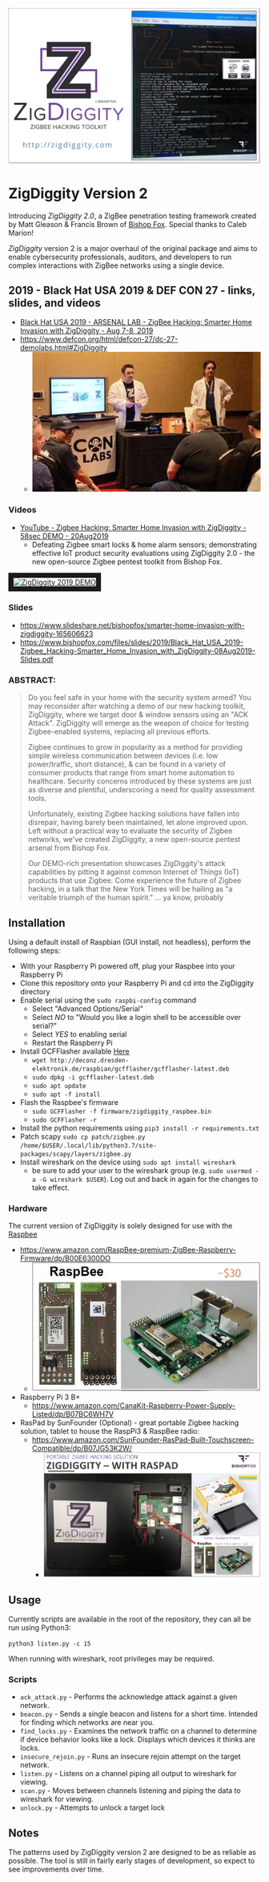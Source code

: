 ![ZigDiggity - Logo](images/ZigDiggity-2019-Logo_and_Example-1.jpg)

# ZigDiggity Version 2

Introducing *ZigDiggity 2.0*, a ZigBee penetration testing framework created by Matt Gleason & Francis Brown of [Bishop Fox](https://www.bishopfox.com/ "Bishop Fox").   Special thanks to Caleb Marion!

*ZigDiggity* version 2 is a major overhaul of the original package and aims to enable cybersecurity professionals, auditors, and developers to run complex interactions with ZigBee networks using a single device. 

## 2019 - Black Hat USA 2019 & DEF CON 27 - links, slides, and videos
* [Black Hat USA 2019 - ARSENAL LAB - ZigBee Hacking: Smarter Home Invasion with ZigDiggity - Aug 7-8, 2019](https://www.blackhat.com/us-19/arsenal/schedule/index.html#arsenal-lab---zigbee-hacking-smarter-home-invasion-with-zigdiggity-17151 "Black Hat USA 2019 - ARSENAL LAB - ZigBee Hacking: Smarter Home Invasion with ZigDiggity - Aug 7-8, 2019")
* https://www.defcon.org/html/defcon-27/dc-27-demolabs.html#ZigDiggity
  * ![](images/ZigDiggity-Aug2019-DefCon27-DemoLab-1-Smaller.jpg)

### Videos
* [YouTube - Zigbee Hacking: Smarter Home Invasion with ZigDiggity - 58sec DEMO - 20Aug2019](https://www.youtube.com/watch?v=9_0SoKsVklMQ "YouTube - Zigbee Hacking: Smarter Home Invasion with ZigDiggity - 58sec DEMO - 20Aug2019")
  * Defeating Zigbee smart locks & home alarm sensors; demonstrating effective IoT product security evaluations using ZigDiggity 2.0 - the new open-source Zigbee pentest toolkit from Bishop Fox.

<a href="http://www.youtube.com/watch?feature=player_embedded&v=9_0SoKsVklM
" target="_blank"><img src="http://img.youtube.com/vi/9_0SoKsVklM/0.jpg" 
alt="ZigDiggity 2019 DEMO" width="320" height="180" border="10" /></a>

### Slides
* https://www.slideshare.net/bishopfox/smarter-home-invasion-with-zigdiggity-165606623
* https://www.bishopfox.com/files/slides/2019/Black_Hat_USA_2019-Zigbee_Hacking-Smarter_Home_Invasion_with_ZigDiggity-08Aug2019-Slides.pdf

### ABSTRACT:
> Do you feel safe in your home with the security system armed? You may reconsider after watching a demo of our new hacking toolkit, ZigDiggity, where we target door & window sensors using an "ACK Attack". ZigDiggity will emerge as the weapon of choice for testing Zigbee-enabled systems, replacing all previous efforts.
>     
> Zigbee continues to grow in popularity as a method for providing simple wireless communication between devices (i.e. low power/traffic, short distance), & can be found in a variety of consumer products that range from smart home automation to healthcare. Security concerns introduced by these systems are just as diverse and plentiful, underscoring a need for quality assessment tools.  
>     
> Unfortunately, existing Zigbee hacking solutions have fallen into disrepair, having barely been maintained, let alone improved upon. Left without a practical way to evaluate the security of Zigbee networks, we've created ZigDiggity, a new open-source pentest arsenal from Bishop Fox.
>     
> Our DEMO-rich presentation showcases ZigDiggity's attack capabilities by pitting it against common Internet of Things (IoT) products that use Zigbee. Come experience the future of Zigbee hacking, in a talk that the New York Times will be hailing as "a veritable triumph of the human spirit." ... ya know, probably


## Installation

Using a default install of Raspbian (GUI install, not headless), perform the following steps:

* With your Raspberry Pi powered off, plug your Raspbee into your Raspberry Pi
* Clone this repository onto your Raspberry Pi and cd into the ZigDiggity directory
* Enable serial using the `sudo raspbi-config` command
  * Select "Advanced Options/Serial"
  * Select *NO* to "Would you like a login shell to be accessible over serial?"
  * Select *YES* to enabling serial
  * Restart the Raspberry Pi
* Install GCFFlasher available [Here](http://deconz.dresden-elektronik.de/raspbian/gcfflasher/gcfflasher-latest.deb)
  * `wget http://deconz.dresden-elektronik.de/raspbian/gcfflasher/gcfflasher-latest.deb`
  * `sudo dpkg -i gcfflasher-latest.deb`
  * `sudo apt update`
  * `sudo apt -f install`
* Flash the Raspbee's firmware
  * `sudo GCFFlasher -f firmware/zigdiggity_raspbee.bin`
  * `sudo GCFFlasher -r`
* Install the python requirements using `pip3 install -r requirements.txt`
* Patch scapy `sudo cp patch/zigbee.py /home/$USER/.local/lib/python3.7/site-packages/scapy/layers/zigbee.py`
* Install wireshark on the device using `sudo apt install wireshark`
  * be sure to add your user to the wireshark group (e.g. `sudo usermod -a -G wireshark $USER`). Log out and back in again for the changes to take effect.

### Hardware

The current version of ZigDiggity is solely designed for use with the [Raspbee](https://www.dresden-elektronik.de/funktechnik/solutions/wireless-light-control/raspbee/?L=1)
* https://www.amazon.com/RaspBee-premium-ZigBee-Raspberry-Firmware/dp/B00E6300DO
	* ![](images/RaspBee-image-2.jpg)
* Raspberry Pi 3 B+
	* https://www.amazon.com/CanaKit-Raspberry-Power-Supply-Listed/dp/B07BC6WH7V
* RasPad by SunFounder (Optional) - great portable Zigbee hacking solution, tablet to house the RaspPi3 & RaspBee radio:
	* https://www.amazon.com/SunFounder-RasPad-Built-Touchscreen-Compatible/dp/B07JG53K2W/
		* ![ZigDiggity - RasPad - Photo](images/ZigDiggity-PortableRaspPiPad_w_Touchscreen-4a.jpg)

## Usage

Currently scripts are available in the root of the repository, they can all be run using Python3:

```python3 listen.py -c 15```

When running with wireshark, root privileges may be required.

### Scripts

* `ack_attack.py` - Performs the acknowledge attack against a given network.
* `beacon.py` - Sends a single beacon and listens for a short time. Intended for finding which networks are near you.
* `find_locks.py` - Examines the network traffic on a channel to determine if device behavior looks like a lock. Displays which devices it thinks are locks.
* `insecure_rejoin.py` - Runs an insecure rejoin attempt on the target network.
* `listen.py` - Listens on a channel piping all output to wireshark for viewing.
* `scan.py` - Moves between channels listening and piping the data to wireshark for viewing.
* `unlock.py` - Attempts to unlock a target lock

## Notes

The patterns used by ZigDiggity version 2 are designed to be as reliable as possible. The tool is still in fairly early stages of development, so expect to see improvements over time.
